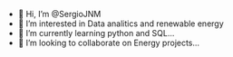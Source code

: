 - 👋 Hi, I’m @SergioJNM
- 👀 I’m interested in Data analitics and renewable energy
- 🌱 I’m currently learning python and SQL...
- 💞️ I’m looking to collaborate on Energy projects...

<!---
SergioJNM/SergioJNM is a ✨ special ✨ repository because its `README.md` (this file) appears on your GitHub profile.
You can click the Preview link to take a look at your changes.
--->

